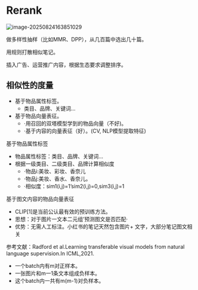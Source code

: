 # Rerank

![image-20250824163851029](https://gcore.jsdelivr.net/gh/davidliuk/images@master/image-20250824163851029.png)

做多样性抽样（比如MMR、DPP），从几百篇中选出几十篇。

用规则打散相似笔记。

插入广告、运营推广内容，根据生态要求调整排序。

## 相似性的度量

- 基于物品属性标签。
  - 类目、品牌、关键词…
- 基于物品向量表征。
  - ·用召回的双塔模型学到的物品向量（不好)。
  - ·基于内容的向量表征（好）。(CV, NLP模型提取特征)

基于物品属性标签

- 物品属性标签：类目、品牌、关键词…
- 根据一级类目、二级类目、品牌计算相似度
  - ·物品i:美妆、彩妆、香奈儿
  - ·物品j:美妆、香水、香奈儿。
  - ·相似度：sim1(i,j)=1’sim2(i,j)=0,sim3(i,j)=1

基于图文内容的物品向量表征

- CLIP[1]是当前公认最有效的预训练方法。
- 思想：对于图片一文本二元组’预测图文是否匹配·
- 优势：无需人工标注。小红书的笔记天然包含图片+ 文字，大部分笔记图文相关

参考文献：Radford et al.Learning transferable visual models from natural language supervision.In ICML,2021.

- 一个batch内有m对正样本。
- 一张图片和m一1条文本组成负样本。
- 这个batch内一共有m(m-1)对负样本。

